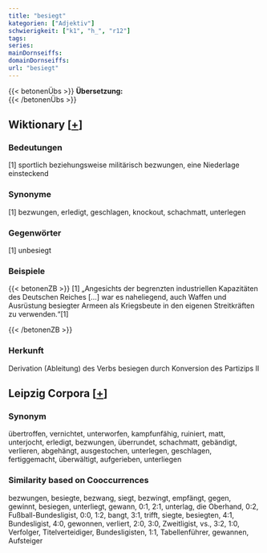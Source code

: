 ```yaml
---
title: "besiegt"
kategorien: ["Adjektiv"]
schwierigkeit: ["k1", "h_", "r12"]
tags:
series:
mainDornseiffs:
domainDornseiffs:
url: "besiegt"
---
```


{{< betonenÜbs >}}
**Übersetzung:**  
{{< /betonenÜbs >}}

## Wiktionary [[+](https://de.wiktionary.org/wiki/besiegt)]

### Bedeutungen
[1] sportlich beziehungsweise militärisch bezwungen, eine Niederlage einsteckend  

### Synonyme
[1] bezwungen, erledigt, geschlagen, knockout, schachmatt, unterlegen  

### Gegenwörter
[1] unbesiegt  

### Beispiele
{{< betonenZB >}}
[1] „Angesichts der begrenzten industriellen Kapazitäten des Deutschen Reiches […] war es naheliegend, auch Waffen und Ausrüstung besiegter Armeen als Kriegsbeute in den eigenen Streitkräften zu verwenden.“[1]  

{{< /betonenZB >}}
### Herkunft
Derivation (Ableitung) des Verbs besiegen durch Konversion des Partizips II  


## Leipzig Corpora [[+](https://corpora.uni-leipzig.de/en/res?word=besiegt&corpusId=deu_newscrawl-public_2018)]


### Synonym
übertroffen, vernichtet, unterworfen, kampfunfähig, ruiniert, matt, unterjocht, erledigt, bezwungen, überrundet, schachmatt, gebändigt, verlieren, abgehängt, ausgestochen, unterlegen, geschlagen, fertiggemacht, überwältigt, aufgerieben, unterliegen


### Similarity based on Cooccurrences
bezwungen, besiegte, bezwang, siegt, bezwingt, empfängt, gegen, gewinnt, besiegen, unterliegt, gewann, 0:1, 2:1, unterlag, die Oberhand, 0:2, Fußball-Bundesligist, 0:0, 1:2, bangt, 3:1, trifft, siegte, besiegten, 4:1, Bundesligist, 4:0, gewonnen, verliert, 2:0, 3:0, Zweitligist, vs., 3:2, 1:0, Verfolger, Titelverteidiger, Bundesligisten, 1:1, Tabellenführer, gewannen, Aufsteiger

